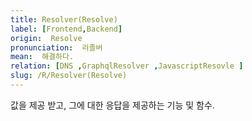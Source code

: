 ```yaml
---
title: Resolver(Resolve)
label: [Frontend,Backend]
origin:  Resolve
pronunciation:  리졸버
mean:  해결하다.
relation: [DNS ,GraphqlResolver ,JavascriptResovle ]
slug: /R/Resolver(Resolve)
---
```


<content>
<p>값을 제공 받고, 그에 대한 응답을 제공하는 기능 및 함수.</p>
</content>
